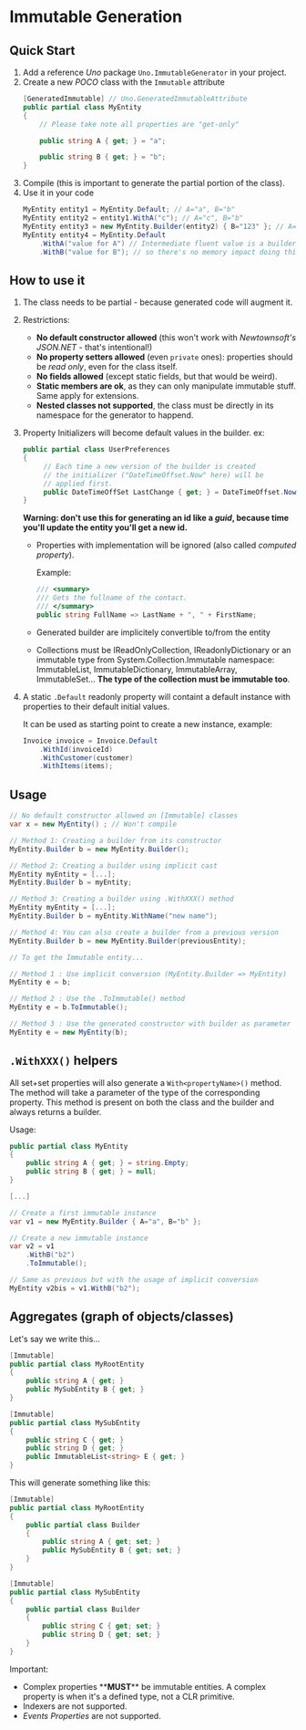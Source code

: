 ﻿# Immutable Generation

## Quick Start

1. Add a reference _Uno_ package `Uno.ImmutableGenerator` in your project.
1. Create a new _POCO_ class with the `Immutable` attribute
   ``` csharp
   [GeneratedImmutable] // Uno.GeneratedImmutableAttribute
   public partial class MyEntity
   {
       // Please take note all properties are "get-only"

       public string A { get; } = "a";

       public string B { get; } = "b";
   }
   ```
1. Compile (this is important to generate the partial portion of the class).
1. Use it in your code
   ``` csharp
   MyEntity entity1 = MyEntity.Default; // A="a", B="b"
   MyEntity entity2 = entity1.WithA("c"); // A="c", B="b"
   MyEntity entity3 = new MyEntity.Builder(entity2) { B="123" }; // A="c", B="123"
   MyEntity entity4 = MyEntity.Default
       .WithA("value for A") // Intermediate fluent value is a builder,
       .WithB("value for B"); // so there's no memory impact doing this.
   ```

## How to use it

1. The class needs to be partial - because generated code will augment it.
1. Restrictions:
   * **No default constructor allowed**
     (this won't work with _Newtownsoft's JSON.NET_ - that's intentional!)
   * **No property setters allowed** (even `private` ones):
     properties should be _read only_, even for the class itself.
   * **No fields allowed** (except static fields, but that would be weird).
   * **Static members are ok**, as they can only manipulate immutable stuff.
     Same apply for extensions.
   * **Nested classes not supported**, the class must be directly in its
     namespace for the generator to happend.
1. Property Initializers will become default values in the builder.
   ex:
   ``` csharp
   public partial class UserPreferences
   {
        // Each time a new version of the builder is created
        // the initializer ("DateTimeOffset.Now" here) will be
        // applied first.
        public DateTimeOffSet LastChange { get; } = DateTimeOffset.Now;
   }
   ```
   **Warning: don't use this for generating an id like a _guid_, because time you'll
   update the entity you'll get a new id.**

   * Properties with implementation will be ignored (also called _computed property_).

     Example:
     ``` csharp
     /// <summary>
     /// Gets the fullname of the contact.
     /// </summary>
     public string FullName => LastName + ", " + FirstName;
     ```
   * Generated builder are implicitely convertible to/from the entity
   * Collections must be IReadOnlyCollection, IReadonlyDictionary or an
     immutable type from System.Collection.Immutable namespace:
     ImmutableList, ImmutableDictionary, ImmutableArray, ImmutableSet...
     **The type of the collection must be immutable too**.
1. A static `.Default` readonly property will containt a default instance with
   properties to their default initial values.

   It can be used as starting point to create a new instance, example:
   ``` csharp
   Invoice invoice = Invoice.Default
       .WithId(invoiceId)
       .WithCustomer(customer)
       .WithItems(items);
   ```

## Usage

``` csharp
// No default constructor allowed on [Immutable] classes
var x = new MyEntity() ; // Won't compile

// Method 1: Creating a builder from its constructor
MyEntity.Builder b = new MyEntity.Builder();

// Method 2: Creating a builder using implicit cast
MyEntity myEntity = [...];
MyEntity.Builder b = myEntity;

// Method 3: Creating a builder using .WithXXX() method
MyEntity myEntity = [...];
MyEntity.Builder b = myEntity.WithName("new name");

// Method 4: You can also create a builder from a previous version
MyEntity.Builder b = new MyEntity.Builder(previousEntity);

// To get the Immutable entity...

// Method 1 : Use implicit conversion (MyEntity.Builder => MyEntity)
MyEntity e = b;

// Method 2 : Use the .ToImmutable() method
MyEntity e = b.ToImmutable();

// Method 3 : Use the generated constructor with builder as parameter
MyEntity e = new MyEntity(b);
```

## `.WithXXX()` helpers

All set+set properties will also generate a `With<propertyName>()` method.
The method will take a parameter of the type of the corresponding property.
This method is present on both the class and the builder and always
returns a builder.

Usage:

``` csharp
public partial class MyEntity
{
    public string A { get; } = string.Empty;
    public string B { get; } = null;
}

[...]

// Create a first immutable instance
var v1 = new MyEntity.Builder { A="a", B="b" };

// Create a new immutable instance
var v2 = v1
    .WithB("b2")
    .ToImmutable();

// Same as previous but with the usage of implicit conversion
MyEntity v2bis = v1.WithB("b2");
```

## Aggregates (graph of objects/classes)

Let's say we write this...

``` csharp
[Immutable]
public partial class MyRootEntity
{
    public string A { get; }
    public MySubEntity B { get; }
}

[Immutable]
public partial class MySubEntity
{
    public string C { get; }
    public string D { get; }
    public ImmutableList<string> E { get; }
}
```

This will generate something like this:

``` csharp
[Immutable]
public partial class MyRootEntity
{
    public partial class Builder
    {
        public string A { get; set; }
        public MySubEntity B { get; set; }
    }
}

[Immutable]
public partial class MySubEntity
{
    public partial class Builder
    {
        public string C { get; set; }
        public string D { get; set; }
    }
}
```

Important:

* Complex properties \*\***MUST**\*\* be immutable entities.
  A complex property is when it's a defined type, not a CLR primitive.
* Indexers are not supported.
* _Events Properties_ are not supported.